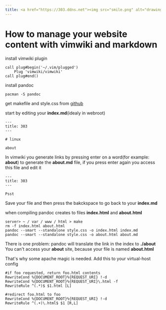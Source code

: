 ```yaml
---
title: <a href="https://303.ddns.net"><img src="smile.png" alt="drawing" width="100"/></a>
---
```


# How to manage your website content with vimwiki and markdown

install vimwiki plugin

    call plug#begin('~/.vim/plugged')
        Plug 'vimwiki/vimwiki'
    call plug#end()


install pandoc

    pacman -S pandoc

get makefile and style.css from [github](https://github.com/ljurk/wikipages)

start by editing your **index.md**(idealy in webroot)

    ---
    title: 303
    ---

    # linux

    about

In vimwiki you generate links by pressing enter on a word(for example: **about**) to generate the **about.md** file, if you press enter again you access this file and edit it

    ---
    title: 303
    ---

    Psst

Save your file and then press the bakckspace to go back to your **index.md**

when compiling pandoc creates to files **index.html** and **about.html**

    server> ~ / var / www / html > make
    rm -f index.html about.html
    pandoc --smart --standalone style.css -o index.html index.md
    pandoc --smart --standalone style.css -o about.html about.md


There is one problem: pandoc will translate the link in the index to **./about**
You can't access your **about** site, because your file is named **about.html**

That's why some apache magic is needed. Add this to your virtual-host config

    #if foo requested, return foo.html contents
    RewriteCond %{DOCUMENT_ROOT}%{REQUEST_URI} !-d
    RewriteCond %{DOCUMENT_ROOT}%{REQUEST_URI}\.html -f
    RewriteRule ^(.*)$ $1.html [L]

    #redirect foo.html to foo
    RewriteCond %{DOCUMENT_ROOT}%{REQUEST_URI} !-d
    RewriteRule ^(.+)\.html$ $1 [R,L]
